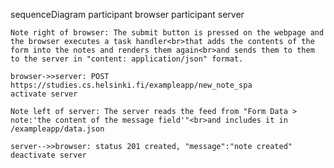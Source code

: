 sequenceDiagram
    participant browser
    participant server
	
	Note right of browser: The submit button is pressed on the webpage and the browser executes a task handler<br>that adds the contents of the form into the notes and renders them again<br>and sends them to them to the server in "content: application/json" format.
	    
	browser->>server: POST https://studies.cs.helsinki.fi/exampleapp/new_note_spa
    activate server
	
	Note left of server: The server reads the feed from "Form Data > note:'the content of the message field'"<br>and includes it in /exampleapp/data.json
	
    server-->>browser: status 201 created, "message":"note created" 
    deactivate server